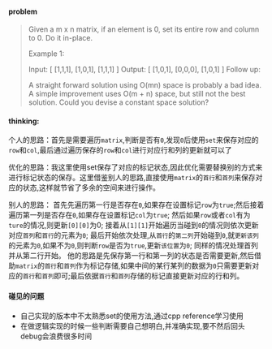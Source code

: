 #### problem

> Given a m x n matrix, if an element is 0, set its entire row and column to 0. Do it in-place.
> 
> Example 1:
> 
> Input: 
> [
>   [1,1,1],
>   [1,0,1],
>   [1,1,1]
> ]
> Output: 
> [
>   [1,0,1],
>   [0,0,0],
>   [1,0,1]
> ]
> Follow up:
> 
> A straight forward solution using O(mn) space is probably a bad idea.
> A simple improvement uses O(m + n) space, but still not the best solution.
> Could you devise a constant space solution?

#### thinking:

个人的思路：首先是需要遍历`matrix`,判断是否有`0`,发现`0`后使用`set`来保存对应的`row`和`col`,最后通过遍历保存的`row`和`col`进行对应行和列的更新就可以了

优化的思路：我这里使用set保存了对应的标记状态,因此优化需要替换别的方式来进行标记状态的保存。这里借鉴别人的思路,直接使用`matrix`的`首行`和`首列`来保存对应的状态,这样就节省了多余的空间来进行操作。

别人的思路： 首先先遍历第一行是否存在`0`,如果存在设置标记`row`为`true`;然后接着遍历第一列是否存在`0`,如果存在设置标记`col`为`true`; 然后如果`row`或者`col`有为`ture`的情况,则更新`[0][0]`为0; 接着从`[1][1]`开始遍历当碰到`0`的情况则依次更新对应`首列`和`首行`的元素为`0`; 最后开始依次处理,从`首行`的`第二列`开始碰到`0`,就`更新该列`的元素为`0`,如果不为`0`,则判断`row`是否为`true`,更新`该位置`为`0`; 同样的情况处理首列并从第二行开始。 他的思路是先保存第一行和第一列的状态是否需要更新,然后借助`matrix`的`首行`和`首列`作为标记存储,如果中间的某行某列的数据为`0`只需要更新对应的`首行`和`首列`即可;最后依据`首行`和`首列`存储的标记直接更新对应的行和列。

#### 碰见的问题

- 自己实现的版本中不太熟悉set的使用方法,通过cpp reference学习使用
- 在做逻辑实现的时候一些判断需要自己想明白,并准确实现,要不然后回头debug会浪费很多时间
